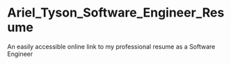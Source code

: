 # Ariel_Tyson_Software_Engineer_Resume
An easily accessible online link to my professional resume as a Software Engineer
